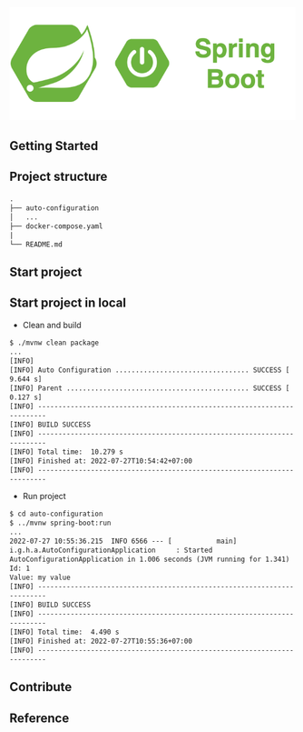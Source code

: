<div align="center">
    <img src="./assets/images/spring_boot_icon.png"/>
</div>

## Getting Started

## Project structure
```
.
├── auto-configuration
│   ...
├── docker-compose.yaml
|
└── README.md
```

## Start project
## Start project in local

- Clean and build
```shell script
$ ./mvnw clean package
...
[INFO] 
[INFO] Auto Configuration ................................. SUCCESS [  9.644 s]
[INFO] Parent ............................................. SUCCESS [  0.127 s]
[INFO] ------------------------------------------------------------------------
[INFO] BUILD SUCCESS
[INFO] ------------------------------------------------------------------------
[INFO] Total time:  10.279 s
[INFO] Finished at: 2022-07-27T10:54:42+07:00
[INFO] ------------------------------------------------------------------------
```

- Run project

```shell script
$ cd auto-configuration
$ ../mvnw spring-boot:run
...
2022-07-27 10:55:36.215  INFO 6566 --- [           main] i.g.h.a.AutoConfigurationApplication     : Started AutoConfigurationApplication in 1.006 seconds (JVM running for 1.341)
Id: 1
Value: my value
[INFO] ------------------------------------------------------------------------
[INFO] BUILD SUCCESS
[INFO] ------------------------------------------------------------------------
[INFO] Total time:  4.490 s
[INFO] Finished at: 2022-07-27T10:55:36+07:00
[INFO] ------------------------------------------------------------------------
```

## Contribute

## Reference